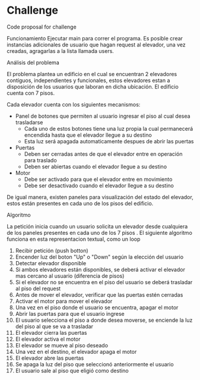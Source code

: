 # Challenge
Code proposal for challenge

Funcionamiento
Ejecutar main para correr el programa. Es posible crear instancias adicionales de usuario que hagan request al elevador, una vez creadas, agragarlas a la lista llamada users.

Análisis del problema


El problema plantea un edificio en el cual se encuentran 2 elevadores contíguos, independientes y funcionales, estos elevadores estan a disposición de los usuarios que laboran en dicha ubicación. El edificio cuenta con 7 pisos.

Cada elevador cuenta con los siguientes mecanismos:

- Panel de botones que permiten al usuario ingresar el piso al cual desea trasladarse
	- Cada uno de estos botones tiene una luz propia  la cual permanecerá encendida hasta que el elevador llegue a su destino
	- Esta luz será apagada automaticamente despues de abrir las puertas
- Puertas
	- Deben ser cerradas antes de que el elevador entre en operación para traslado
	- Deben ser abiertas cuando el elevador llegue a su destino
- Motor
	- Debe ser activado para que el elevador entre en movimiento
	- Debe ser desactivado cuando el elevador llegue a su destino

De igual manera, existen paneles para visualización del estado del elevador, estos están presentes en cada uno de los pisos del edificio.


Algoritmo


La petición inicia cuando un usuario solicita un elevador desde cualquiera de los paneles presentes en cada uno de los 7 pisos . El siguiente algoritmo funciona en esta representacion textual, como un loop

1. Recibir petición (push botton)
2. Encender luz del boton "Up" o "Down" según la elección del usuario
3. Detectar elevador disponible
4. Si ambos elevadores están disponibles,  se deberá activar el elevador mas cercano al usuario (diferencia de pisos)
5. Si el elevador no se encuentra en el piso del usuario se deberá trasladar al piso del request
6. Antes de mover el elevador, verificar que las puertas estén cerradas
7. Activar el motor para mover el elevador
8. Una vez en el piso donde el usuario se encuentra, apagar el motor
9. Abrir las puertas para que el usuario ingrese
10. El usuario selecciona el piso a donde desea moverse, se enciende la luz del piso al que se va a trasladar
11. El elevador cierra las puertas
12. El elevador activa el motor
13. El elevador se mueve al piso deseado
14. Una vez en el destino, el elevador apaga el motor
15. El elevador abre las puertas
16. Se apaga la luz del piso que seleccionó anteriormente el usuario
18. El usuario sale al piso que eligió como destino
